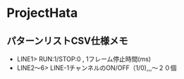 # ProjectHata

## パターンリストCSV仕様メモ
- LINE1> RUN:1/STOP:0 , 1フレーム停止時間(ms)
- LINE2～6> LINE-1チャンネルのON/OFF（1/0),,,～２０個
